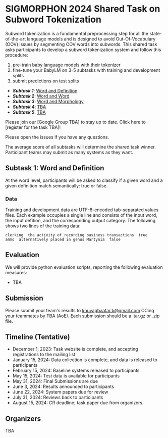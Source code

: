 # SIGMORPHON 2024 Shared Task on Subword Tokenization

Subword tokenization is a fundamental preprocessing step for all the state-of-the-art language models and is designed to avoid Out-Of-Vocabulary (OOV) issues by segmenting OOV words into subwords. This shared task asks participants to develop a subword tokenization system and follow this procedure: 

1.  pre-train baby language models with their tokenizer
2.  fine-tune your BabyLM on 3-5 subtasks with training and development splits
3.  submit predictions on test splits

+ ***Subtask 1***: [Word and Definition](https://github.com/sigmorphon/2024TokenST#)
+ ***Subtask 2***: [Word and Word](https://github.com/sigmorphon/2024TokenST#)
+ ***Subtask 3***: [Word and Morphology](https://github.com/sigmorphon/2024TokenST#)
+ ***Subtask 4***: [TBA](https://github.com/sigmorphon/2024TokenST#)
+ ***Subtask 5***: [TBA](https://github.com/sigmorphon/2024TokenST#)

Please join our [Google Group TBA] to stay up to date.
Click here to [register for the task TBA]!

Please open the issues if you have any questions.

The average score of all subtasks will determine the shared task winner. Participant teams may submit as many systems as they want.

## Subtask 1: Word and Definition
At the word level, participants will be asked to classify if a given word and a given definition match semantically: true or false.

### Data
Training and development data are UTF-8-encoded tab-separated values files. Each example occupies a single line and consists of the input word, the input defition, and the corresponding output category. The following shows two lines of the training data:
    
    clerking  the activity of recording business transactions  true
    ammo  alternatively placed in genus Martynia  false


## Evaluation

We will provide python evaluation scripts, reporting the following evaluation measures:

- TBA

## Submission

Please submit your team's results to khuyagbaatar.b@gmail.com CCing your teammates by TBA (AoE). Each submission should be a .tar.gz or .zip file.

## Timeline (Tentative)

- December 1, 2023: Task website is complete, and accepting registrations to the mailing list
- January 15, 2024: Data collection is complete, and data is released to participants
- February 15, 2024: Baseline systems released to participants
- May 15, 2024: Test data is available for participants
- May 31, 2024: Final Submissions are due
- June 3, 2024: Results announced to participants
- June 22, 2024: System papers due for review
- July 31, 2024: Reviews back to participants
- August 15, 2024: CR deadline; task paper due from organizers.

## Organizers
TBA
